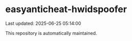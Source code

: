 # easyanticheat-hwidspoofer

Last updated: 2025-06-25 05:14:00

This repository is automatically maintained.
